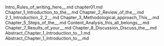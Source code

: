 Intro_Rules_of_writing_here__.md
chapter01.md
Chapter_1_Introduction_to_the__.md
Chapter_2_Review_of_the__.md
2_1_Introduction_2_2__.md
Chapter_3_Methodological_approach_This__.md
Chapter_5_Steps_of_the__.md
Content_Analysis_this_all_belongs__.md
Chapter_7_Results_of_your__.md
Chapter_8_Discussion_Discuss_the__.md
Abstract_Chapter_1_Introduction_to__1.md
Abstract_Chapter_1_Introduction_to__.md
    